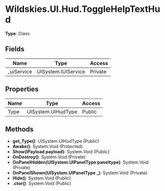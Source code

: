 ﻿# Wildskies.UI.Hud.ToggleHelpTextHud

**Type**: Class

## Fields

| Name | Type | Access |
|------|------|--------|
| _uiService | UISystem.IUIService | Private |

## Properties

| Name | Type | Access |
|------|------|--------|
| Type | UISystem.UIHudType | Public |

## Methods

- **get_Type()**: UISystem.UIHudType (Public)
- **Awake()**: System.Void (Protected)
- **Show(IPayload payload)**: System.Void (Public)
- **OnDestroy()**: System.Void (Private)
- **OnPanelHidden(UISystem.UIPanelType paneltype)**: System.Void (Private)
- **OnPanelShown(UISystem.UIPanelType _)**: System.Void (Private)
- **Hide()**: System.Void (Public)
- **.ctor()**: System.Void (Public)

